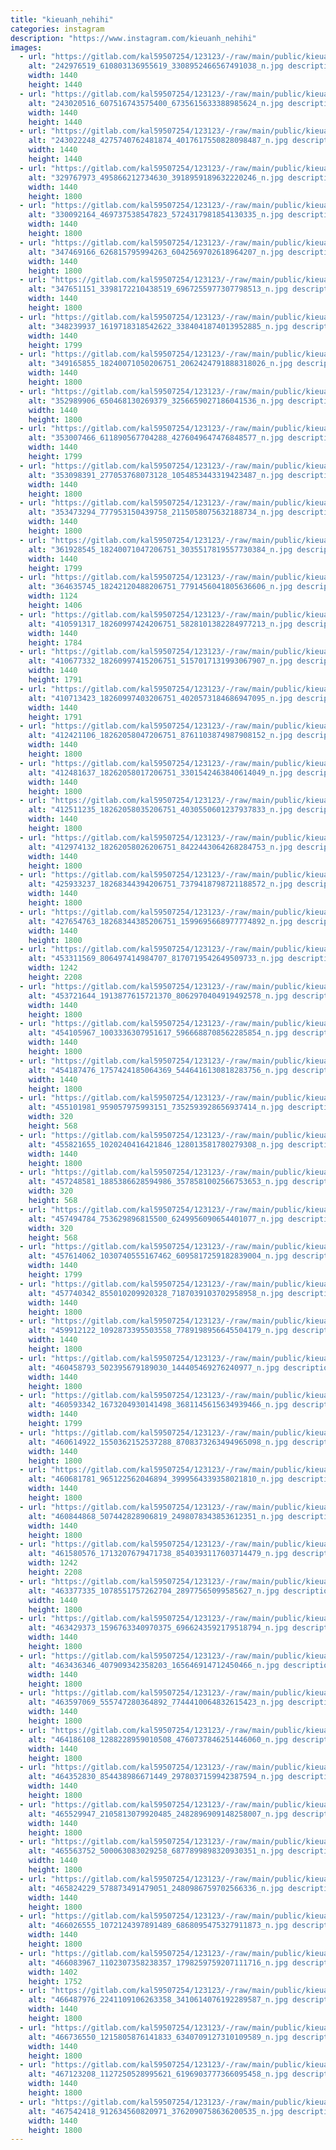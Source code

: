 ```yaml
---
title: "kieuanh_nehihi"
categories: instagram
description: "https://www.instagram.com/kieuanh_nehihi"
images:
  - url: "https://gitlab.com/kal59507254/123123/-/raw/main/public/kieuanh_nehihi/image/242976519_610803136955619_3308952466567491038_n.jpg"
    alt: "242976519_610803136955619_3308952466567491038_n.jpg description"
    width: 1440
    height: 1440
  - url: "https://gitlab.com/kal59507254/123123/-/raw/main/public/kieuanh_nehihi/image/243020516_607516743575400_6735615633388985624_n.jpg"
    alt: "243020516_607516743575400_6735615633388985624_n.jpg description"
    width: 1440
    height: 1440
  - url: "https://gitlab.com/kal59507254/123123/-/raw/main/public/kieuanh_nehihi/image/243022248_4275740762481874_4017617550828098487_n.jpg"
    alt: "243022248_4275740762481874_4017617550828098487_n.jpg description"
    width: 1440
    height: 1440
  - url: "https://gitlab.com/kal59507254/123123/-/raw/main/public/kieuanh_nehihi/image/329767973_495866212734630_3918959189632220246_n.jpg"
    alt: "329767973_495866212734630_3918959189632220246_n.jpg description"
    width: 1440
    height: 1800
  - url: "https://gitlab.com/kal59507254/123123/-/raw/main/public/kieuanh_nehihi/image/330092164_469737538547823_5724317981854130335_n.jpg"
    alt: "330092164_469737538547823_5724317981854130335_n.jpg description"
    width: 1440
    height: 1800
  - url: "https://gitlab.com/kal59507254/123123/-/raw/main/public/kieuanh_nehihi/image/347469166_626815795994263_6042569702618964207_n.jpg"
    alt: "347469166_626815795994263_6042569702618964207_n.jpg description"
    width: 1440
    height: 1800
  - url: "https://gitlab.com/kal59507254/123123/-/raw/main/public/kieuanh_nehihi/image/347651151_3398172210438519_6967255977307798513_n.jpg"
    alt: "347651151_3398172210438519_6967255977307798513_n.jpg description"
    width: 1440
    height: 1800
  - url: "https://gitlab.com/kal59507254/123123/-/raw/main/public/kieuanh_nehihi/image/348239937_1619718318542622_3384041874013952885_n.jpg"
    alt: "348239937_1619718318542622_3384041874013952885_n.jpg description"
    width: 1440
    height: 1799
  - url: "https://gitlab.com/kal59507254/123123/-/raw/main/public/kieuanh_nehihi/image/349165855_18240071050206751_2062424791888318026_n.jpg"
    alt: "349165855_18240071050206751_2062424791888318026_n.jpg description"
    width: 1440
    height: 1800
  - url: "https://gitlab.com/kal59507254/123123/-/raw/main/public/kieuanh_nehihi/image/352989906_650468130269379_3256659027186041536_n.jpg"
    alt: "352989906_650468130269379_3256659027186041536_n.jpg description"
    width: 1440
    height: 1800
  - url: "https://gitlab.com/kal59507254/123123/-/raw/main/public/kieuanh_nehihi/image/353007466_611890567704288_4276049647476848577_n.jpg"
    alt: "353007466_611890567704288_4276049647476848577_n.jpg description"
    width: 1440
    height: 1799
  - url: "https://gitlab.com/kal59507254/123123/-/raw/main/public/kieuanh_nehihi/image/353098391_277053768073128_1054853443319423487_n.jpg"
    alt: "353098391_277053768073128_1054853443319423487_n.jpg description"
    width: 1440
    height: 1800
  - url: "https://gitlab.com/kal59507254/123123/-/raw/main/public/kieuanh_nehihi/image/353473294_777953150439758_2115058075632188734_n.jpg"
    alt: "353473294_777953150439758_2115058075632188734_n.jpg description"
    width: 1440
    height: 1800
  - url: "https://gitlab.com/kal59507254/123123/-/raw/main/public/kieuanh_nehihi/image/361928545_18240071047206751_3035517819557730384_n.jpg"
    alt: "361928545_18240071047206751_3035517819557730384_n.jpg description"
    width: 1440
    height: 1799
  - url: "https://gitlab.com/kal59507254/123123/-/raw/main/public/kieuanh_nehihi/image/364635745_18242120488206751_7791456041805636606_n.jpg"
    alt: "364635745_18242120488206751_7791456041805636606_n.jpg description"
    width: 1124
    height: 1406
  - url: "https://gitlab.com/kal59507254/123123/-/raw/main/public/kieuanh_nehihi/image/410591317_18260997424206751_5828101382284977213_n.jpg"
    alt: "410591317_18260997424206751_5828101382284977213_n.jpg description"
    width: 1440
    height: 1784
  - url: "https://gitlab.com/kal59507254/123123/-/raw/main/public/kieuanh_nehihi/image/410677332_18260997415206751_5157017131993067907_n.jpg"
    alt: "410677332_18260997415206751_5157017131993067907_n.jpg description"
    width: 1440
    height: 1791
  - url: "https://gitlab.com/kal59507254/123123/-/raw/main/public/kieuanh_nehihi/image/410713423_18260997403206751_4020573184686947095_n.jpg"
    alt: "410713423_18260997403206751_4020573184686947095_n.jpg description"
    width: 1440
    height: 1791
  - url: "https://gitlab.com/kal59507254/123123/-/raw/main/public/kieuanh_nehihi/image/412421106_18262058047206751_8761103874987908152_n.jpg"
    alt: "412421106_18262058047206751_8761103874987908152_n.jpg description"
    width: 1440
    height: 1800
  - url: "https://gitlab.com/kal59507254/123123/-/raw/main/public/kieuanh_nehihi/image/412481637_18262058017206751_3301542463840614049_n.jpg"
    alt: "412481637_18262058017206751_3301542463840614049_n.jpg description"
    width: 1440
    height: 1800
  - url: "https://gitlab.com/kal59507254/123123/-/raw/main/public/kieuanh_nehihi/image/412511235_18262058035206751_4030550601237937833_n.jpg"
    alt: "412511235_18262058035206751_4030550601237937833_n.jpg description"
    width: 1440
    height: 1800
  - url: "https://gitlab.com/kal59507254/123123/-/raw/main/public/kieuanh_nehihi/image/412974132_18262058026206751_8422443064268284753_n.jpg"
    alt: "412974132_18262058026206751_8422443064268284753_n.jpg description"
    width: 1440
    height: 1800
  - url: "https://gitlab.com/kal59507254/123123/-/raw/main/public/kieuanh_nehihi/image/425933237_18268344394206751_7379418798721188572_n.jpg"
    alt: "425933237_18268344394206751_7379418798721188572_n.jpg description"
    width: 1440
    height: 1800
  - url: "https://gitlab.com/kal59507254/123123/-/raw/main/public/kieuanh_nehihi/image/427654763_18268344385206751_1599695668977774892_n.jpg"
    alt: "427654763_18268344385206751_1599695668977774892_n.jpg description"
    width: 1440
    height: 1800
  - url: "https://gitlab.com/kal59507254/123123/-/raw/main/public/kieuanh_nehihi/image/453311569_806497414984707_8170719542649509733_n.jpg"
    alt: "453311569_806497414984707_8170719542649509733_n.jpg description"
    width: 1242
    height: 2208
  - url: "https://gitlab.com/kal59507254/123123/-/raw/main/public/kieuanh_nehihi/image/453721644_1913877615721370_8062970404919492578_n.jpg"
    alt: "453721644_1913877615721370_8062970404919492578_n.jpg description"
    width: 1440
    height: 1800
  - url: "https://gitlab.com/kal59507254/123123/-/raw/main/public/kieuanh_nehihi/image/454105967_1003336307951617_5966688708562285854_n.jpg"
    alt: "454105967_1003336307951617_5966688708562285854_n.jpg description"
    width: 1440
    height: 1800
  - url: "https://gitlab.com/kal59507254/123123/-/raw/main/public/kieuanh_nehihi/image/454187476_1757424185064369_5446416130818283756_n.jpg"
    alt: "454187476_1757424185064369_5446416130818283756_n.jpg description"
    width: 1440
    height: 1800
  - url: "https://gitlab.com/kal59507254/123123/-/raw/main/public/kieuanh_nehihi/image/455101981_959057975993151_7352593928656937414_n.jpg"
    alt: "455101981_959057975993151_7352593928656937414_n.jpg description"
    width: 320
    height: 568
  - url: "https://gitlab.com/kal59507254/123123/-/raw/main/public/kieuanh_nehihi/image/455821655_1020240416421846_128013581780279308_n.jpg"
    alt: "455821655_1020240416421846_128013581780279308_n.jpg description"
    width: 1440
    height: 1800
  - url: "https://gitlab.com/kal59507254/123123/-/raw/main/public/kieuanh_nehihi/image/457248581_1885386628594986_3578581002566753653_n.jpg"
    alt: "457248581_1885386628594986_3578581002566753653_n.jpg description"
    width: 320
    height: 568
  - url: "https://gitlab.com/kal59507254/123123/-/raw/main/public/kieuanh_nehihi/image/457494784_753629896815500_6249956090654401077_n.jpg"
    alt: "457494784_753629896815500_6249956090654401077_n.jpg description"
    width: 320
    height: 568
  - url: "https://gitlab.com/kal59507254/123123/-/raw/main/public/kieuanh_nehihi/image/457614062_1030740555167462_6095817259182839004_n.jpg"
    alt: "457614062_1030740555167462_6095817259182839004_n.jpg description"
    width: 1440
    height: 1799
  - url: "https://gitlab.com/kal59507254/123123/-/raw/main/public/kieuanh_nehihi/image/457740342_855010209920328_7187039103702958958_n.jpg"
    alt: "457740342_855010209920328_7187039103702958958_n.jpg description"
    width: 1440
    height: 1800
  - url: "https://gitlab.com/kal59507254/123123/-/raw/main/public/kieuanh_nehihi/image/459912122_1092873395503558_7789198956645504179_n.jpg"
    alt: "459912122_1092873395503558_7789198956645504179_n.jpg description"
    width: 1440
    height: 1800
  - url: "https://gitlab.com/kal59507254/123123/-/raw/main/public/kieuanh_nehihi/image/460458793_502395679189030_144405469276240977_n.jpg"
    alt: "460458793_502395679189030_144405469276240977_n.jpg description"
    width: 1440
    height: 1800
  - url: "https://gitlab.com/kal59507254/123123/-/raw/main/public/kieuanh_nehihi/image/460593342_1673204930141498_3681145615634939466_n.jpg"
    alt: "460593342_1673204930141498_3681145615634939466_n.jpg description"
    width: 1440
    height: 1799
  - url: "https://gitlab.com/kal59507254/123123/-/raw/main/public/kieuanh_nehihi/image/460614922_1550362152537288_8708373263494965098_n.jpg"
    alt: "460614922_1550362152537288_8708373263494965098_n.jpg description"
    width: 1440
    height: 1800
  - url: "https://gitlab.com/kal59507254/123123/-/raw/main/public/kieuanh_nehihi/image/460681781_965122562046894_3999564339358021810_n.jpg"
    alt: "460681781_965122562046894_3999564339358021810_n.jpg description"
    width: 1440
    height: 1800
  - url: "https://gitlab.com/kal59507254/123123/-/raw/main/public/kieuanh_nehihi/image/460844868_507442828906819_2498078343853612351_n.jpg"
    alt: "460844868_507442828906819_2498078343853612351_n.jpg description"
    width: 1440
    height: 1800
  - url: "https://gitlab.com/kal59507254/123123/-/raw/main/public/kieuanh_nehihi/image/461580576_1713207679471738_8540393117603714479_n.jpg"
    alt: "461580576_1713207679471738_8540393117603714479_n.jpg description"
    width: 1242
    height: 2208
  - url: "https://gitlab.com/kal59507254/123123/-/raw/main/public/kieuanh_nehihi/image/463377335_1078551757262704_28977565099585627_n.jpg"
    alt: "463377335_1078551757262704_28977565099585627_n.jpg description"
    width: 1440
    height: 1800
  - url: "https://gitlab.com/kal59507254/123123/-/raw/main/public/kieuanh_nehihi/image/463429373_1596763340970375_6966243592179518794_n.jpg"
    alt: "463429373_1596763340970375_6966243592179518794_n.jpg description"
    width: 1440
    height: 1800
  - url: "https://gitlab.com/kal59507254/123123/-/raw/main/public/kieuanh_nehihi/image/463436346_407909342358203_165646914712450466_n.jpg"
    alt: "463436346_407909342358203_165646914712450466_n.jpg description"
    width: 1440
    height: 1800
  - url: "https://gitlab.com/kal59507254/123123/-/raw/main/public/kieuanh_nehihi/image/463597069_555747280364892_7744410064832615423_n.jpg"
    alt: "463597069_555747280364892_7744410064832615423_n.jpg description"
    width: 1440
    height: 1800
  - url: "https://gitlab.com/kal59507254/123123/-/raw/main/public/kieuanh_nehihi/image/464186108_1288228959010508_4760737846251446060_n.jpg"
    alt: "464186108_1288228959010508_4760737846251446060_n.jpg description"
    width: 1440
    height: 1800
  - url: "https://gitlab.com/kal59507254/123123/-/raw/main/public/kieuanh_nehihi/image/464352830_854438986671449_2978037159942387594_n.jpg"
    alt: "464352830_854438986671449_2978037159942387594_n.jpg description"
    width: 1440
    height: 1800
  - url: "https://gitlab.com/kal59507254/123123/-/raw/main/public/kieuanh_nehihi/image/465529947_2105813079920485_2482896909148258007_n.jpg"
    alt: "465529947_2105813079920485_2482896909148258007_n.jpg description"
    width: 1440
    height: 1800
  - url: "https://gitlab.com/kal59507254/123123/-/raw/main/public/kieuanh_nehihi/image/465563752_500063083029258_6877899898320930351_n.jpg"
    alt: "465563752_500063083029258_6877899898320930351_n.jpg description"
    width: 1440
    height: 1800
  - url: "https://gitlab.com/kal59507254/123123/-/raw/main/public/kieuanh_nehihi/image/465824229_578873491479051_2480986759702566336_n.jpg"
    alt: "465824229_578873491479051_2480986759702566336_n.jpg description"
    width: 1440
    height: 1800
  - url: "https://gitlab.com/kal59507254/123123/-/raw/main/public/kieuanh_nehihi/image/466026555_1072124397891489_6868095475327911873_n.jpg"
    alt: "466026555_1072124397891489_6868095475327911873_n.jpg description"
    width: 1440
    height: 1800
  - url: "https://gitlab.com/kal59507254/123123/-/raw/main/public/kieuanh_nehihi/image/466083967_1102307358238357_1798259759207111716_n.jpg"
    alt: "466083967_1102307358238357_1798259759207111716_n.jpg description"
    width: 1402
    height: 1752
  - url: "https://gitlab.com/kal59507254/123123/-/raw/main/public/kieuanh_nehihi/image/466487976_2241109106263358_3410614076192289587_n.jpg"
    alt: "466487976_2241109106263358_3410614076192289587_n.jpg description"
    width: 1440
    height: 1800
  - url: "https://gitlab.com/kal59507254/123123/-/raw/main/public/kieuanh_nehihi/image/466736550_1215805876141833_6340709127310109589_n.jpg"
    alt: "466736550_1215805876141833_6340709127310109589_n.jpg description"
    width: 1440
    height: 1800
  - url: "https://gitlab.com/kal59507254/123123/-/raw/main/public/kieuanh_nehihi/image/467123208_1127250528995621_6196903777366095458_n.jpg"
    alt: "467123208_1127250528995621_6196903777366095458_n.jpg description"
    width: 1440
    height: 1800
  - url: "https://gitlab.com/kal59507254/123123/-/raw/main/public/kieuanh_nehihi/image/467542418_912634560820971_3762090758636200535_n.jpg"
    alt: "467542418_912634560820971_3762090758636200535_n.jpg description"
    width: 1440
    height: 1800
---
```

